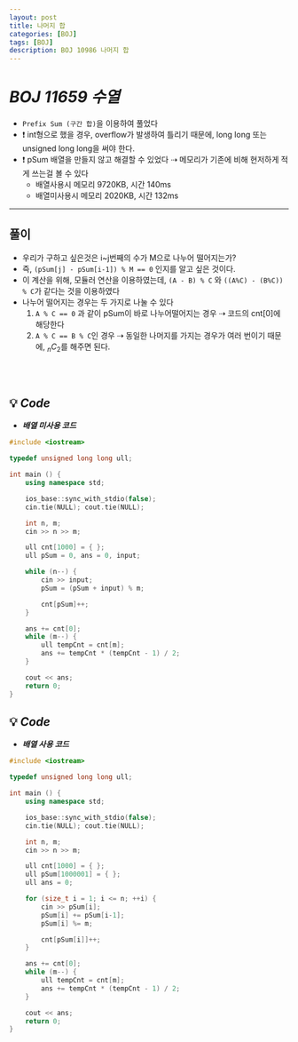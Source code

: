 ```yaml
---
layout: post
title: 나머지 합
categories: [BOJ]
tags: [BOJ]
description: BOJ 10986 나머지 합
---
```


# **_BOJ 11659 수열_**

- `Prefix Sum (구간 합)`을 이용하여 풀었다
- ❗️ int형으로 했을 경우, overflow가 발생하여 틀리기 때문에, long long 또는 unsigned long long을 써야 한다.
- ❗️ pSum 배열을 만들지 않고 해결할 수 있었다 ⇢ 메모리가 기존에 비해 현저하게 적게 쓰는걸 볼 수 있다
  - 배열사용시 메모리 9720KB, 시간 140ms
  - 배열미사용시 메모리 2020KB, 시간 132ms

---

## 풀이

- 우리가 구하고 싶은것은 i~j번째의 수가 M으로 나누어 떨어지는가?
- 즉, `(pSum[j] - pSum[i-1]) % M == 0` 인지를 알고 싶은 것이다.
- 이 계산을 위해, 모듈러 연산을 이용하였는데, `(A - B) % C` 와 `((A%C) - (B%C)) % C`가 같다는 것을 이용하였다
- 나누어 떨어지는 경우는 두 가지로 나눌 수 있다
  1. `A % C == 0` 과 같이 pSum이 바로 나누어떨어지는 경우 ⇢ 코드의 cnt[0]에 해당한다
  2. `A % C == B % C`인 경우 ⇢ 동일한 나머지를 가지는 경우가 여러 번이기 때문에, $_{n}C_{2}$를 해주면 된다.

<br><br/>

## 💡 **_Code_**

- **_배열 미사용 코드_**

```c++
#include <iostream>

typedef unsigned long long ull;

int main () {
    using namespace std;

    ios_base::sync_with_stdio(false);
    cin.tie(NULL); cout.tie(NULL);

    int n, m;
    cin >> n >> m;

    ull cnt[1000] = { };
    ull pSum = 0, ans = 0, input;

    while (n--) {
        cin >> input;
        pSum = (pSum + input) % m;

        cnt[pSum]++;
    }

    ans += cnt[0];
    while (m--) {
        ull tempCnt = cnt[m];
        ans += tempCnt * (tempCnt - 1) / 2;
    }

    cout << ans;
    return 0;
}
```

## 💡 **_Code_**

- **_배열 사용 코드_**

```c++
#include <iostream>

typedef unsigned long long ull;

int main () {
    using namespace std;

    ios_base::sync_with_stdio(false);
    cin.tie(NULL); cout.tie(NULL);

    int n, m;
    cin >> n >> m;

    ull cnt[1000] = { };
    ull pSum[1000001] = { };
    ull ans = 0;

    for (size_t i = 1; i <= n; ++i) {
        cin >> pSum[i];
        pSum[i] += pSum[i-1];
        pSum[i] %= m;

        cnt[pSum[i]]++;
    }

    ans += cnt[0];
    while (m--) {
        ull tempCnt = cnt[m];
        ans += tempCnt * (tempCnt - 1) / 2;
    }

    cout << ans;
    return 0;
}
```
